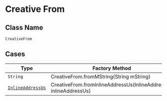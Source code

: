 
# Creative From

## Class Name

`CreativeFrom`

## Cases

| Type | Factory Method |
|  --- | --- |
| `String` | CreativeFrom.fromMString(String mString) |
| [`InlineAddressUs`](../../../doc/models/inline-address-us.md) | CreativeFrom.fromInlineAddressUs(InlineAddressUs inlineAddressUs) |

